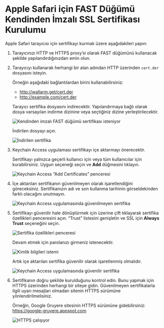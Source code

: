 [img-cert-request]:         ../../../images/fast/ssl/common/browsers-ssl/safari-ssl/s-certificate-request.png
[img-downloaded-cert]:      ../../../images/fast/ssl/common/browsers-ssl/safari-ssl/s-downloaded-certificate.png
[img-keychain-import]:      ../../../images/fast/ssl/common/browsers-ssl/safari-ssl/s-keychain-prompt.png
[img-untrusted-cert]:       ../../../images/fast/ssl/common/browsers-ssl/safari-ssl/s-keychain-untrusted-certificate.png
[img-cert-properties]:      ../../../images/fast/ssl/common/browsers-ssl/safari-ssl/s-keychain-certificate-properties.png
[img-credentials-prompt]:   ../../../images/fast/ssl/common/browsers-ssl/safari-ssl/s-keychain-credentials-prompt.png
[img-trusted-cert]:         ../../../images/fast/ssl/common/browsers-ssl/safari-ssl/s-keychain-trusted-certificate.png
[img-https-ok]:             ../../../images/fast/ssl/common/browsers-ssl/safari-ssl/s-https-ok.png

#   Apple Safari için FAST Düğümü Kendinden İmzalı SSL Sertifikası Kurulumu

Apple Safari tarayıcısı için sertifikayı kurmak üzere aşağıdakileri yapın: 

1.  Tarayıcınızı HTTP ve HTTPS proxy’si olarak FAST düğümünü kullanacak şekilde yapılandırdığınızdan emin olun.

2.  Tarayıcıyı kullanarak herhangi bir alan adından HTTP üzerinden `cert.der` dosyasını isteyin.

    Örneğin aşağıdaki bağlantılardan birini kullanabilirsiniz:

    * <http://wallarm.get/cert.der>
    * <http://example.com/cert.der>

    Tarayıcı sertifika dosyasını indirecektir. Yapılandırmaya bağlı olarak dosya varsayılan indirme dizinine veya seçtiğiniz dizine yerleştirilecektir.
    
    ![Kendinden imzalı FAST düğümü sertifikası isteniyor][img-cert-request]
    
    İndirilen dosyayı açın.

    ![İndirilen sertifika][img-downloaded-cert]

3.  Keychain Access uygulaması sertifikayı içe aktarmayı önerecektir.  

    Sertifikayı yalnızca geçerli kullanıcı için veya tüm kullanıcılar için kurabilirsiniz. Uygun seçeneği seçin ve **Add** düğmesini tıklayın.

    ![Keychain Access “Add Certificates” penceresi][img-keychain-import]

4.  İçe aktarılan sertifikanın güvenilmeyen olarak işaretlendiğini göreceksiniz. Sertifikanızın adı ve son kullanma tarihinin görseldekinden farklı olacağını unutmayın.

    ![Keychain Access uygulamasında güvenilmeyen sertifika][img-untrusted-cert]

5.  Sertifikayı güvenilir hale dönüştürmek için üzerine çift tıklayarak sertifika özellikleri penceresini açın. “Trust” listesini genişletin ve SSL için **Always Trust** seçeneğini seçin.

    ![Sertifika özellikleri penceresi][img-cert-properties]

    Devam etmek için parolanızı girmeniz istenecektir.

    ![Kimlik bilgileri istemi][img-credentials-prompt]

    Artık içe aktarılan sertifika güvenilir olarak işaretlenmiş olmalıdır.
    
    ![Keychain Access uygulamasında güvenilir sertifika][img-trusted-cert]

6.  Sertifikanın doğru şekilde kurulduğunu kontrol edin. Bunu yapmak için HTTPS üzerinden herhangi bir siteye gidin. Güvenilmeyen sertifikalarla ilgili uyarı mesajları olmadan sitenin HTTPS sürümüne yönlendirilmelisiniz.

    Örneğin, Google Gruyere sitesinin HTTPS sürümüne gidebilirsiniz:
    <https://google-gruyere.appspot.com>

    ![HTTPS çalışıyor][img-https-ok]